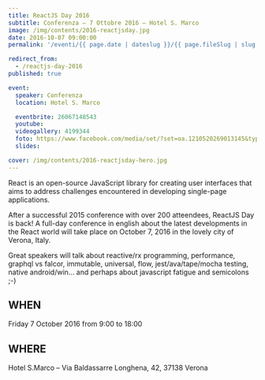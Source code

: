 ```yaml
---
title: ReactJS Day 2016
subtitle: Conferenza – 7 Ottobre 2016 – Hotel S. Marco
image: /img/contents/2016-reactjsday.jpg
date: 2016-10-07 09:00:00
permalink: '/eventi/{{ page.date | dateslug }}/{{ page.fileSlug | slug }}/index.html'

redirect_from:
  - /reactjs-day-2016
published: true

event:
  speaker: Conferenza
  location: Hotel S. Marco

  eventbrite: 26067148543
  youtube:
  videogallery: 4199344
  foto: https://www.facebook.com/media/set/?set=oa.1210520269013145&type=3
  slides:

cover: /img/contents/2016-reactjsday-hero.jpg
---
```


React is an open-source JavaScript library for creating user interfaces that aims to address challenges encountered
in developing single-page applications.

After a successful 2015 conference with over 200 atteendees, ReactJS Day is back!
A full-day conference in english about the latest developments in the React world will take place on
October 7, 2016 in the lovely city of Verona, Italy.

Great speakers will talk about reactive/rx programming, performance, graphql vs falcor, immutable, universal,
flow, jest/ava/tape/mocha testing, native android/win... and perhaps about javascript fatigue and semicolons ;-)

## WHEN

Friday 7 October 2016 from 9:00 to 18:00

## WHERE

Hotel S.Marco – Via Baldassarre Longhena, 42, 37138 Verona
